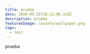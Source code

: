 ```yaml
---
title: prueba
date: 2020-05-31T18:11:06.318Z
description: prueba
featuredImage: /assets/wallpaper.png
tags:
  - test
---
```

prueba